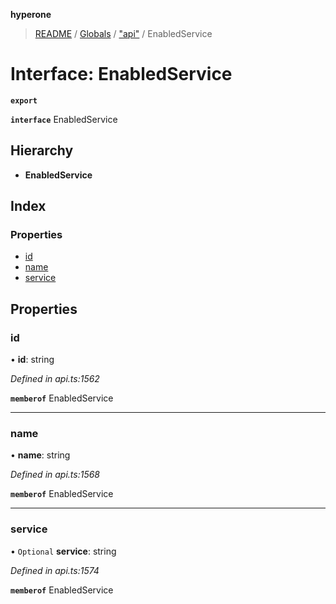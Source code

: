 **hyperone**

> [README](../README.md) / [Globals](../globals.md) / ["api"](../modules/_api_.md) / EnabledService

# Interface: EnabledService

**`export`** 

**`interface`** EnabledService

## Hierarchy

* **EnabledService**

## Index

### Properties

* [id](_api_.enabledservice.md#id)
* [name](_api_.enabledservice.md#name)
* [service](_api_.enabledservice.md#service)

## Properties

### id

•  **id**: string

*Defined in api.ts:1562*

**`memberof`** EnabledService

___

### name

•  **name**: string

*Defined in api.ts:1568*

**`memberof`** EnabledService

___

### service

• `Optional` **service**: string

*Defined in api.ts:1574*

**`memberof`** EnabledService
